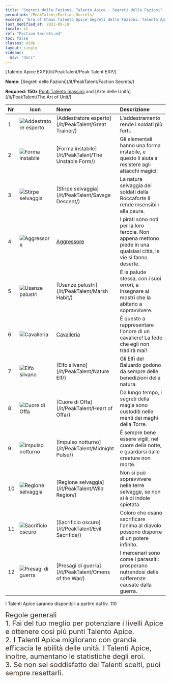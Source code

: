 ```yaml
---
title: "Segreti delle Fazioni. Talento Apice - Segreti delle Fazioni"
permalink: /PeakTalent/Faction Secrets/
excerpt: "Era of Chaos Talento Apice Segreti delle Fazioni. Talento Apice Segreti delle Fazioni. Segreti delle Fazioni"
last_modified_at: 2021-05-18
locale: it
ref: "Faction Secrets.md"
toc: false
classes: wide
layout: single
sidebar:
  nav: "docs"
---
```


  [Talento Apice EXP](/it/PeakTalent/Peak Talent EXP/)

  **Nome:** [Segreti delle Fazioni](/it/PeakTalent/Faction Secrets/)

  **Required: 150x** [Punti Talento massimi](/ItemsIT/con_934/) and [Arte delle Unità](/it/PeakTalent/The Art of Unit/)

  | Nr | Icon | Nome | Descrizione |
  |:---|------|:-----------|:-----------|
  | 1 | ![Addestratore esperto](/images/pt/talent_3001.png) | [Addestratore esperto](/it/PeakTalent/Great Trainer/) | L'addestramento rende i soldati più forti. |
  | 2 | ![Forma instabile](/images/pt/talent_3002.png) | [Forma instabile](/it/PeakTalent/The Unstable Form/) | Gli elementali hanno una forma instabile, e questo li aiuta a resistere agli attacchi magici. |
  | 3 | ![Stirpe selvaggia](/images/pt/talent_3003.png) | [Stirpe selvaggia](/it/PeakTalent/Savage Descent/) | La natura selvaggia dei soldati della Roccaforte li rende insensibili alla paura. |
  | 4 | ![Aggressore](/images/pt/talent_3004.png) | [Aggressore](/it/PeakTalent/Aggressor/) | I pirati sono noti per la loro ferocia. Non appena mettono piede in una qualsiasi città, le vie si fanno deserte. |
  | 5 | ![Usanze palustri](/images/pt/talent_3005.png) | [Usanze palustri](/it/PeakTalent/Marsh Habit/) | È la palude stessa, con i suoi orrori, a insegnare ai mostri che la abitano a sopravvivere. |
  | 6 | ![Cavalleria](/images/pt/talent_3006.png) | [Cavalleria](/it/PeakTalent/Chivalry/) | È questo a rappresentare l'onore di un cavaliere! La fede che egli non tradirà mai! |
  | 7 | ![Elfo silvano](/images/pt/talent_3007.png) | [Elfo silvano](/it/PeakTalent/Nature Elf/) | Gli Elfi del Baluardo godono da sempre delle benedizioni della natura. |
  | 8 | ![Cuore di Offa](/images/pt/talent_3008.png) | [Cuore di Offa](/it/PeakTalent/Heart of Offa/) | Da lungo tempo, i segreti della magia sono custoditi nelle menti dei maghi della Torre. |
  | 9 | ![Impulso notturno](/images/pt/talent_3009.png) | [Impulso notturno](/it/PeakTalent/Midnight Pulse/) | È sempre bene essere vigili, nel cuore della notte, e guardarsi dalle creature non morte. |
  | 10 | ![Regione selvaggia](/images/pt/talent_3010.png) | [Regione selvaggia](/it/PeakTalent/Wild Region/) | Non si può sopravvivere nelle terre selvagge, se non si è di indole spietata. |
  | 11 | ![Sacrificio oscuro](/images/pt/talent_3011.png) | [Sacrificio oscuro](/it/PeakTalent/Evil Sacrifice/) | Coloro che osano sacrificare l'anima al diavolo possono disporre di un potere infinito. |
  | 12 | ![Presagi di guerra](/images/pt/talent_3012.png) | [Presagi di guerra](/it/PeakTalent/Omens of the War/) | I mercenari sono come i parassiti: prosperano nutrendosi delle sofferenze causate dalla guerra. |



  I Talenti Apice saranno disponibili a partire dal liv. 110

  <span style="color: #3c2a1e;font-size:22px">Regole generali</span><br/><span style="color: #3c2a1e;font-size:22px">1. Fai del tuo meglio per potenziare i livelli Apice e ottenere così più punti Talento Apice. </span><br/><span style="color: #3c2a1e;font-size:22px">2. I Talenti Apice migliorano con grande efficacia le abilità delle unità. I Talenti Apice, inoltre, aumentano le statistiche degli eroi. </span><br/><span style="color: #3c2a1e;font-size:22px">3. Se non sei soddisfatto dei Talenti scelti, puoi sempre resettarli.</span><br/>

